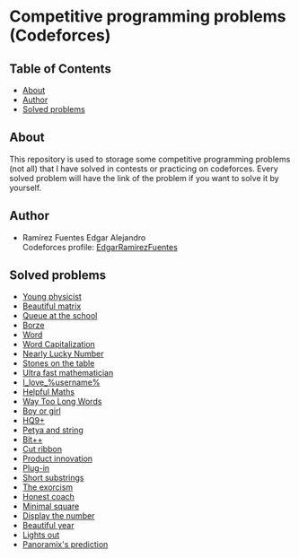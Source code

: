 # Competitive programming problems (Codeforces)

## Table of Contents

- [About](#about)
- [Author](#author)
- [Solved problems](#problems)

## About <a name = "about"></a>

This repository is used to storage some competitive programming problems (not all) that I have solved in contests or practicing on codeforces.
Every solved problem  will have the link of the problem if you want to solve it by yourself. 

## Author  <a name = "author"></a>
 - Ramírez Fuentes Edgar Alejandro  
 Codeforces profile: [EdgarRamirezFuentes](https://codeforces.com/profile/EdgarRamirezFuentes)

## Solved problems  <a name = "problems"></a>
- [Young physicist](https://codeforces.com/problemset/problem/69/A)
- [Beautiful matrix](https://codeforces.com/problemset/problem/263/A)
- [Queue at the school](https://codeforces.com/problemset/problem/266/B)
- [Borze](https://codeforces.com/problemset/problem/32/B)
- [Word](https://codeforces.com/problemset/problem/59/A)
- [Word Capitalization](https://codeforces.com/problemset/problem/281/A)
- [Nearly Lucky Number](https://codeforces.com/problemset/problem/110/A)
- [Stones on the table](https://codeforces.com/problemset/problem/266/A)
- [Ultra fast mathematician](https://codeforces.com/problemset/problem/61/A)
- [I_love_%username%](https://codeforces.com/problemset/problem/155/A)
- [Helpful Maths](https://codeforces.com/problemset/problem/339/A)
- [Way Too Long Words](https://codeforces.com/problemset/problem/71/A)
- [Boy or girl](https://codeforces.com/problemset/problem/236/A)
- [HQ9+](https://codeforces.com/problemset/problem/133/A)
- [Petya and string](https://codeforces.com/problemset/problem/112/A)
- [Bit++](https://codeforces.com/problemset/problem/282/A)
- [Cut ribbon](https://codeforces.com/problemset/problem/189/A)
- [Product innovation](https://codeforces.com/gym/100090/attachments/download/1223/ssau-qual-2012-en.pdf)
- [Plug-in](https://codeforces.com/contest/81/problem/A)
- [Short substrings](https://codeforces.com/contest/1367/problem/A)
- [The exorcism](https://codeforces.com/gym/272878/problem/D)
- [Honest coach](https://codeforces.com/contest/1360/problem/B)
- [Minimal square](https://codeforces.com/contest/1360/problem/A)
- [Display the number](https://codeforces.com/contest/1295/problem/A)
- [Beautiful year](https://codeforces.com/problemset/problem/271/A)
- [Lights out](https://codeforces.com/problemset/problem/275/A)
- [Panoramix's prediction](https://codeforces.com/problemset/problem/80/A)
